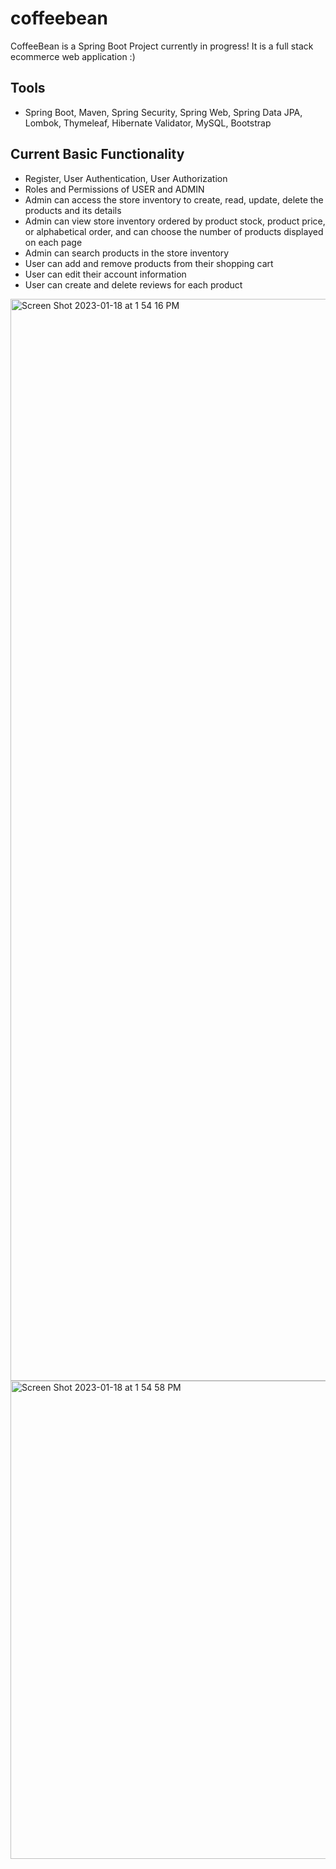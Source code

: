 # coffeebean
CoffeeBean is a Spring Boot Project currently in progress! 
It is a full stack ecommerce web application :)

## Tools
- Spring Boot, Maven, Spring Security, Spring Web, Spring Data JPA, Lombok, Thymeleaf, Hibernate Validator, MySQL, Bootstrap

## Current Basic Functionality
- Register, User Authentication, User Authorization
- Roles and Permissions of USER and ADMIN
- Admin can access the store inventory to create, read, update, delete the products and its details
- Admin can view store inventory ordered by product stock, product price, or alphabetical order, and can choose the number of products displayed on each page
- Admin can search products in the store inventory
- User can add and remove products from their shopping cart 
- User can edit their account information
- User can create and delete reviews for each product

<img width="1731" alt="Screen Shot 2023-01-18 at 1 54 16 PM" src="https://user-images.githubusercontent.com/55761537/213095560-07f83f46-5d41-4eed-b168-61885b817ab4.png">
<img width="765" alt="Screen Shot 2023-01-18 at 1 54 58 PM" src="https://user-images.githubusercontent.com/55761537/213095601-787f7209-00e0-4b38-a80d-c9956d7b4f03.png">
